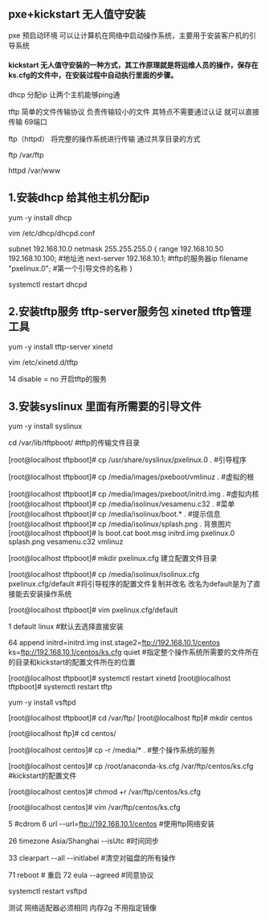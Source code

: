 ## pxe+kickstart   无人值守安装

pxe  预启动环境   可以让计算机在网络中启动操作系统，主要用于安装客户机的引导系统

#### kickstart    无人值守安装的一种方式，其工作原理就是将运维人员的操作，保存在ks.cfg的文件中，在安装过程中自动执行里面的步骤。

dhcp  分配ip  让两个主机能够ping通

tftp  简单的文件传输协议   负责传输较小的文件  其特点不需要通过认证  就可以直接传输  69端口

ftp（httpd）  将完整的操作系统进行传输  通过共享目录的方式

ftp  /var/ftp

httpd  /var/www



## 1.安装dhcp    给其他主机分配ip

 yum -y install  dhcp

 vim /etc/dhcp/dhcpd.conf 

subnet  192.168.10.0  netmask  255.255.255.0 {
        range  192.168.10.50  192.168.10.100;    #地址池
        next-server  192.168.10.1;    #tftp的服务器ip
        filename "pxelinux.0";			#第一个引导文件的名称
}

systemctl restart dhcpd

## 2.安装tftp服务  tftp-server服务包 xineted  tftp管理工具

yum -y install  tftp-server  xinetd

 vim /etc/xinetd.d/tftp 

 14         disable                 = no    开启tftp的服务

## 3.安装syslinux  里面有所需要的引导文件

yum -y install syslinux

cd /var/lib/tftpboot/         #tftp的传输文件目录

[root@localhost tftpboot]# cp   /usr/share/syslinux/pxelinux.0 .		#引导程序

[root@localhost tftpboot]# cp /media/images/pxeboot/vmlinuz   .		#虚拟的根

[root@localhost tftpboot]# cp  /media/images/pxeboot/initrd.img  .		#虚拟内核
[root@localhost tftpboot]# cp  /media/isolinux/vesamenu.c32  .		#菜单
[root@localhost tftpboot]# cp /media/isolinux/boot.*  .			#提示信息
[root@localhost tftpboot]# cp /media/isolinux/splash.png  .				背景图片
[root@localhost tftpboot]# ls
boot.cat  boot.msg  initrd.img  pxelinux.0  splash.png  vesamenu.c32  vmlinuz

[root@localhost tftpboot]# mkdir  pxelinux.cfg  建立配置文件目录

[root@localhost tftpboot]# cp /media/isolinux/isolinux.cfg pxelinux.cfg/default		#将引导程序的配置文件复制并改名  改名为default是为了直接能去安装操作系统

[root@localhost tftpboot]# vim pxelinux.cfg/default 

  1 default linux		#默认去选择直接安装

 64   append initrd=initrd.img inst.stage2=ftp://192.168.10.1/centos ks=ftp://192.168.10.1/centos/ks.cfg quiet   			#指定整个操作系统所需要的文件所在的目录和kickstart的配置文件所在的位置

[root@localhost tftpboot]# systemctl restart xinetd
[root@localhost tftpboot]# systemctl restart tftp

yum -y install  vsftpd

[root@localhost tftpboot]# cd /var/ftp/
[root@localhost ftp]# mkdir centos

[root@localhost ftp]# cd centos/

[root@localhost centos]# cp -r /media/* .   #整个操作系统的服务

[root@localhost centos]# cp /root/anaconda-ks.cfg /var/ftp/centos/ks.cfg			#kickstart的配置文件

[root@localhost centos]# chmod +r  /var/ftp/centos/ks.cfg 

[root@localhost centos]# vim /var/ftp/centos/ks.cfg 

  5 #cdrom
  6 url --url=ftp://192.168.10.1/centos		#使用ftp网络安装

 26 timezone Asia/Shanghai --isUtc		#时间同步

 33 clearpart --all --initlabel 			#清空对磁盘的所有操作

 71 reboot								  # 重启 
 72 eula  --agreed						#同意协议	

systemctl restart vsftpd

测试  网络适配器必须相同    内存2g  不用指定镜像